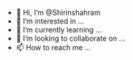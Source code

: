 - 👋 Hi, I’m @Shirinshahram
- 👀 I’m interested in ...
- 🌱 I’m currently learning ...
- 💞️ I’m looking to collaborate on ...
- 📫 How to reach me ...

<!---
Shirinshahram/Shirinshahram is a ✨ special ✨ repository because its `README.md` (this file) appears on your GitHub profile.
You can click the Preview link to take a look at your changes.
--->
